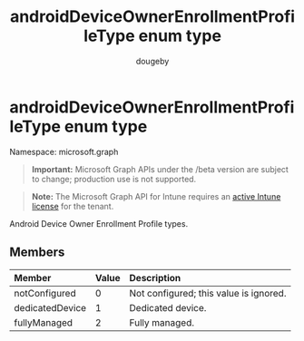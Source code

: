 ﻿---
title: "androidDeviceOwnerEnrollmentProfileType enum type"
description: "Android Device Owner Enrollment Profile types."
author: "dougeby"
localization_priority: Normal
ms.prod: "intune"
doc_type: enumPageType
---

# androidDeviceOwnerEnrollmentProfileType enum type

Namespace: microsoft.graph

> **Important:** Microsoft Graph APIs under the /beta version are subject to change; production use is not supported.

> **Note:** The Microsoft Graph API for Intune requires an [active Intune license](https://go.microsoft.com/fwlink/?linkid=839381) for the tenant.

Android Device Owner Enrollment Profile types.

## Members

| Member          | Value | Description                            |
| :-------------- | :---- | :------------------------------------- |
| notConfigured   | 0     | Not configured; this value is ignored. |
| dedicatedDevice | 1     | Dedicated device.                      |
| fullyManaged    | 2     | Fully managed.                         |
